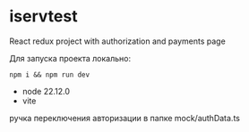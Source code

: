 # iservtest
React redux project with authorization and payments page

Для запуска проекта локально:

```
npm i && npm run dev
```

- node 22.12.0
- vite

ручка переключения авторизации в папке mock/authData.ts
